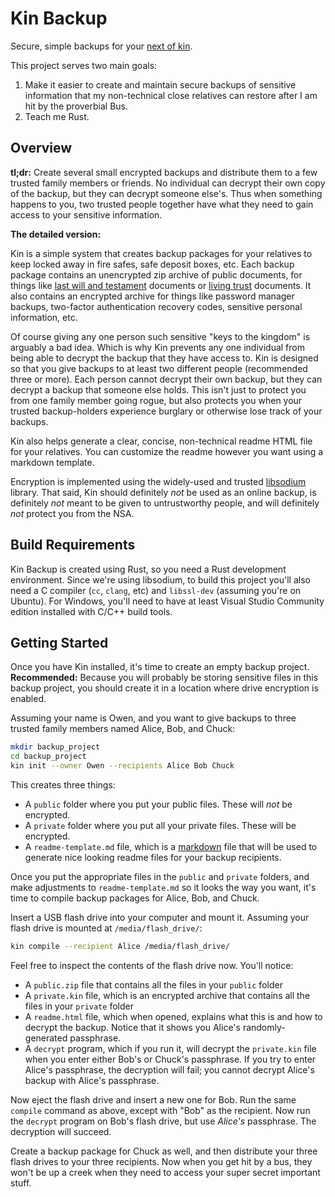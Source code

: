 Kin Backup
==========

Secure, simple backups for your [next of kin](https://en.wikipedia.org/wiki/Next_of_kin).

This project serves two main goals:

1. Make it easier to create and maintain secure backups of sensitive information that my non-technical close relatives can restore after I am hit by the proverbial Bus.
2. Teach me Rust.

Overview
--------

**tl;dr:** Create several small encrypted backups and distribute them to a few trusted family members or friends. No individual can decrypt their own copy of the backup, but they can decrypt someone else's. Thus when something happens to you, two trusted people together have what they need to gain access to your sensitive information.

**The detailed version:**

Kin is a simple system that creates backup packages for your relatives to keep locked away in fire safes, safe deposit boxes, etc. Each backup package contains an unencrypted zip archive of public documents, for things like [last will and testament](https://en.wikipedia.org/wiki/Will_and_testament) documents or [living trust](https://en.wikipedia.org/wiki/Trust_law) documents. It also contains an encrypted archive for things like password manager backups, two-factor authentication recovery codes, sensitive personal information, etc.

Of course giving any one person such sensitive "keys to the kingdom" is arguably a bad idea. Which is why Kin prevents any one individual from being able to decrypt the backup that they have access to. Kin is designed so that you give backups to at least two different people (recommended three or more). Each person cannot decrypt their own backup, but they can decrypt a backup that someone else holds. This isn't just to protect you from one family member going rogue, but also protects you when your trusted backup-holders experience burglary or otherwise lose track of your backups.

Kin also helps generate a clear, concise, non-technical readme HTML file for your relatives. You can customize the readme however you want using a markdown template.

Encryption is implemented using the widely-used and trusted [libsodium](https://download.libsodium.org/doc/) library. That said, Kin should definitely _not_ be used as an online backup, is definitely _not_ meant to be given to untrustworthy people, and will definitely _not_ protect you from the NSA.

Build Requirements
------------------

Kin Backup is created using Rust, so you need a Rust development environment. Since we're using libsodium, to build this project you'll also need a C compiler (`cc`, `clang`, etc) and `libssl-dev` (assuming you're on Ubuntu). For Windows, you'll need to have at least Visual Studio Community edition installed with C/C++ build tools.

Getting Started
---------------

Once you have Kin installed, it's time to create an empty backup project. **Recommended:** Because you will probably be storing sensitive files in this backup project, you should create it in a location where drive encryption is enabled.

Assuming your name is Owen, and you want to give backups to three trusted family members named Alice, Bob, and Chuck:

```bash
mkdir backup_project
cd backup_project
kin init --owner Owen --recipients Alice Bob Chuck
```

This creates three things:

* A `public` folder where you put your public files. These will _not_ be encrypted.
* A `private` folder where you put all your private files. These will be encrypted.
* A `readme-template.md` file, which is a [markdown](https://github.com/adam-p/markdown-here/wiki/Markdown-Cheatsheet) file that will be used to generate nice looking readme files for your backup recipients.

Once you put the appropriate files in the `public` and `private` folders, and make adjustments to `readme-template.md` so it looks the way you want, it's time to compile backup packages for Alice, Bob, and Chuck.

Insert a USB flash drive into your computer and mount it. Assuming your flash drive is mounted at `/media/flash_drive/`:

```bash
kin compile --recipient Alice /media/flash_drive/
```

Feel free to inspect the contents of the flash drive now. You'll notice:

* A `public.zip` file that contains all the files in your `public` folder
* A `private.kin` file, which is an encrypted archive that contains all the files in your `private` folder
* A `readme.html` file, which when opened, explains what this is and how to decrypt the backup. Notice that it shows you Alice's randomly-generated passphrase.
* A `decrypt` program, which if you run it, will decrypt the `private.kin` file when you enter either Bob's or Chuck's passphrase. If you try to enter Alice's passphrase, the decryption will fail; you cannot decrypt Alice's backup with Alice's passphrase.

Now eject the flash drive and insert a new one for Bob. Run the same `compile` command as above, except with "Bob" as the recipient. Now run the `decrypt` program on Bob's flash drive, but use _Alice's_ passphrase. The decryption will succeed.

Create a backup package for Chuck as well, and then distribute your three flash drives to your three recipients. Now when you get hit by a bus, they won't be up a creek when they need to access your super secret important stuff.
